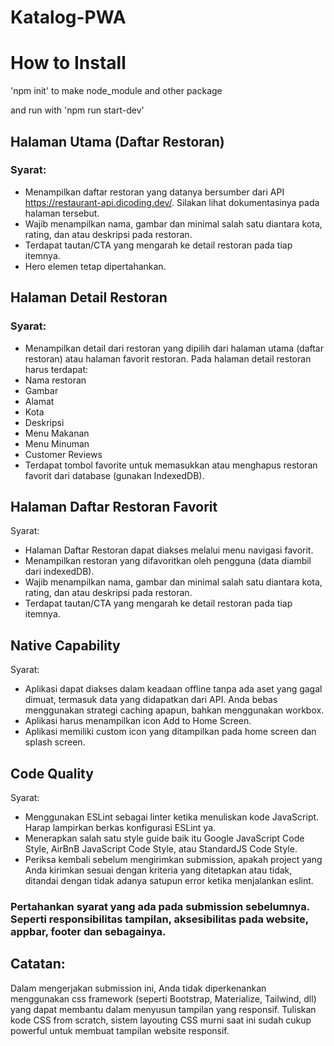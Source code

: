 # Katalog-PWA

# How to Install

'npm init' to make node_module and other package

and run with 'npm run start-dev'


## Halaman Utama (Daftar Restoran)
### Syarat:
* Menampilkan daftar restoran yang datanya bersumber dari API https://restaurant-api.dicoding.dev/. Silakan lihat dokumentasinya pada halaman tersebut.
* Wajib menampilkan nama, gambar dan minimal salah satu diantara kota, rating, dan atau deskripsi pada restoran.
* Terdapat tautan/CTA yang mengarah ke detail restoran pada tiap itemnya.
* Hero elemen tetap dipertahankan.

## Halaman Detail Restoran
### Syarat:
* Menampilkan detail dari restoran yang dipilih dari halaman utama (daftar restoran) atau halaman favorit restoran.
Pada halaman detail restoran harus terdapat:
* Nama restoran
* Gambar
* Alamat
* Kota 
* Deskripsi
* Menu Makanan
* Menu Minuman
* Customer Reviews
* Terdapat tombol favorite untuk memasukkan atau menghapus restoran favorit dari database (gunakan IndexedDB).

## Halaman Daftar Restoran Favorit
Syarat:
* Halaman Daftar Restoran dapat diakses melalui menu navigasi favorit.
* Menampilkan restoran yang difavoritkan oleh pengguna (data diambil dari indexedDB).
* Wajib menampilkan nama, gambar dan minimal salah satu diantara kota, rating, dan atau deskripsi pada restoran.
* Terdapat tautan/CTA yang mengarah ke detail restoran pada tiap itemnya.

## Native Capability
Syarat:
* Aplikasi dapat diakses dalam keadaan offline tanpa ada aset yang gagal dimuat, termasuk data yang didapatkan dari API. Anda bebas menggunakan strategi caching apapun, bahkan menggunakan workbox.
* Aplikasi harus menampilkan icon Add to Home Screen.
* Aplikasi memiliki custom icon yang ditampilkan pada home screen dan splash screen.

## Code Quality
Syarat:
* Menggunakan ESLint sebagai linter ketika menuliskan kode JavaScript. Harap lampirkan berkas konfigurasi ESLint ya.
* Menerapkan salah satu style guide baik itu Google JavaScript Code Style, AirBnB JavaScript Code Style, atau StandardJS Code Style.
* Periksa kembali sebelum mengirimkan submission, apakah project yang Anda kirimkan sesuai dengan kriteria yang ditetapkan atau tidak, ditandai dengan tidak adanya satupun error ketika menjalankan eslint.

### Pertahankan syarat yang ada pada submission sebelumnya. Seperti responsibilitas tampilan, aksesibilitas pada website, appbar, footer dan sebagainya.


## Catatan:
Dalam mengerjakan submission ini, Anda tidak diperkenankan menggunakan css framework (seperti Bootstrap, Materialize, Tailwind, dll) yang dapat membantu dalam menyusun tampilan yang responsif. Tuliskan kode CSS from scratch, sistem layouting CSS murni saat ini sudah cukup powerful untuk membuat tampilan website responsif.
